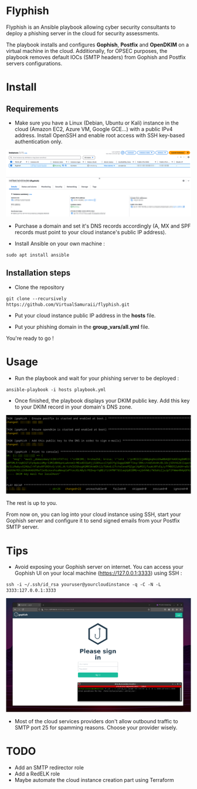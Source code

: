 # Flyphish

Flyphish is an Ansible playbook allowing cyber security consultants to deploy a phishing server in the cloud for security assessments.

The playbook installs and configures **Gophish**, **Postfix** and **OpenDKIM** on a virtual machine in the cloud. Additionally, for OPSEC purposes, the playbook removes default IOCs (SMTP headers) from Gophish and Postfix servers configurations.

# Install

## Requirements

* Make sure you have a Linux (Debian, Ubuntu or Kali) instance in the cloud (Amazon EC2, Azure VM, Google GCE...) with a public IPv4 address. Install OpenSSH and enable root access with SSH key-based authentication only.

![alt text](images/amazonec2.png)

* Purchase a domain and set it's DNS records accordingly (A, MX and SPF records must point to your cloud instance's public IP address).

* Install Ansible on your own machine :

```
sudo apt install ansible
```



## Installation steps

* Clone the repository

```
git clone --recursively https://github.com/VirtualSamuraii/flyphish.git
```

* Put your cloud instance public IP address in the **hosts** file.

* Put your phishing domain in the **group_vars/all.yml** file.

You're ready to go !

# Usage

* Run the playbook and wait for your phishing server to be deployed :

```
ansible-playbook -i hosts playbook.yml
```

* Once finished, the playbook displays your DKIM public key. Add this key to your DKIM record in your domain's DNS zone.

![alt text](images/dkim.png)

The rest is up to you. 

From now on, you can log into your cloud instance using SSH, start your Gophish server and configure it to send signed emails from your Postfix SMTP server. 

# Tips 

* Avoid exposing your Gophish server on internet. You can access your Gophish UI on your local machine (https://127.0.0.1:3333) using SSH :

```
ssh -i ~/.ssh/id_rsa youruser@yourcloudinstance -q -C -N -L 3333:127.0.0.1:3333
```

![alt text](images/gophish.png)

* Most of the cloud services providers don't allow outbound traffic to SMTP port 25 for spamming reasons. Choose your provider wisely. 

# TODO

* Add an SMTP redirector role
* Add a RedELK role
* Maybe automate the cloud instance creation part using Terraform